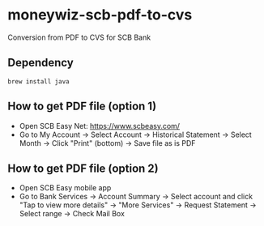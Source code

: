 # moneywiz-scb-pdf-to-cvs
Conversion from PDF to CVS for SCB Bank

## Dependency
`brew install java`

## How to get PDF file (option 1)
- Open SCB Easy Net: https://www.scbeasy.com/
- Go to My Account -> Select Account -> Historical Statement -> Select Month -> Click "Print" (bottom) -> Save file as is PDF 

## How to get PDF file (option 2)
- Open SCB Easy mobile app
- Go to Bank Services -> Account Summary -> Select account and click "Tap to view more details" -> "More Services" -> Request Statement -> Select range -> Check Mail Box 

